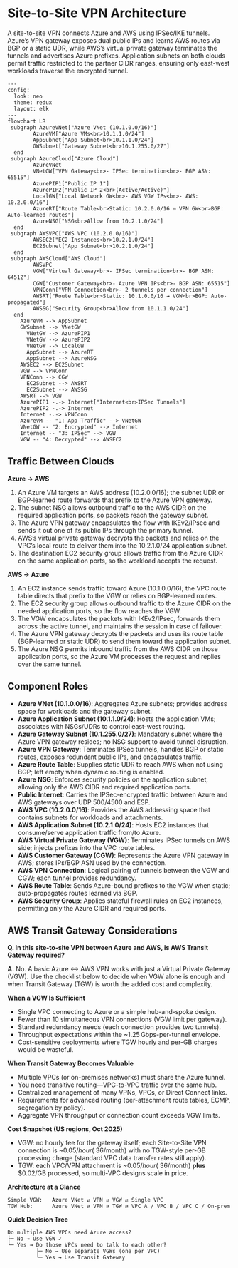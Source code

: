 # Site-to-Site VPN Architecture

A site-to-site VPN connects Azure and AWS using IPSec/IKE tunnels. Azure’s VPN gateway exposes dual public IPs and learns AWS routes via BGP or a static UDR, while AWS’s virtual private gateway terminates the tunnels and advertises Azure prefixes. Application subnets on both clouds permit traffic restricted to the partner CIDR ranges, ensuring only east-west workloads traverse the encrypted tunnel.


```mermaid
---
config:
  look: neo
  theme: redux
  layout: elk
---
flowchart LR
 subgraph AzureVNet["Azure VNet (10.1.0.0/16)"]
        AzureVM["Azure VMs<br>10.1.1.0/24"]
        AppSubnet["App Subnet<br>10.1.1.0/24"]
        GWSubnet["Gateway Subnet<br>10.1.255.0/27"]
  end
 subgraph AzureCloud["Azure Cloud"]
        AzureVNet
        VNetGW["VPN Gateway<br>- IPSec termination<br>- BGP ASN: 65515"]
        AzurePIP1["Public IP 1"]
        AzurePIP2["Public IP 2<br>(Active/Active)"]
        LocalGW["Local Network GW<br>- AWS VGW IPs<br>- AWS: 10.2.0.0/16"]
        AzureRT["Route Table<br>Static: 10.2.0.0/16 → VPN GW<br>BGP: Auto-learned routes"]
        AzureNSG["NSG<br>Allow from 10.2.1.0/24"]
  end
 subgraph AWSVPC["AWS VPC (10.2.0.0/16)"]
        AWSEC2["EC2 Instances<br>10.2.1.0/24"]
        EC2Subnet["App Subnet<br>10.2.1.0/24"]
  end
 subgraph AWSCloud["AWS Cloud"]
        AWSVPC
        VGW["Virtual Gateway<br>- IPSec termination<br>- BGP ASN: 64512"]
        CGW["Customer Gateway<br>- Azure VPN IPs<br>- BGP ASN: 65515"]
        VPNConn["VPN Connection<br>- 2 tunnels per connection"]
        AWSRT["Route Table<br>Static: 10.1.0.0/16 → VGW<br>BGP: Auto-propagated"]
        AWSSG["Security Group<br>Allow from 10.1.1.0/24"]
  end
    AzureVM --> AppSubnet
    GWSubnet --> VNetGW
      VNetGW --> AzurePIP1
      VNetGW --> AzurePIP2
      VNetGW --> LocalGW
      AppSubnet --> AzureRT
      AppSubnet --> AzureNSG
    AWSEC2 --> EC2Subnet
    VGW --> VPNConn
    VPNConn --> CGW
      EC2Subnet --> AWSRT
      EC2Subnet --> AWSSG
    AWSRT --> VGW
    AzurePIP1 -.-> Internet["Internet<br>IPSec Tunnels"]
    AzurePIP2 -.-> Internet
    Internet -.-> VPNConn
    AzureVM -- "1: App Traffic" --> VNetGW
    VNetGW -- "2: Encrypted" --> Internet
    Internet -- "3: IPSec" --> VGW
    VGW -- "4: Decrypted" --> AWSEC2

```

## Traffic Between Clouds

**Azure → AWS**
1. An Azure VM targets an AWS address (10.2.0.0/16); the subnet UDR or BGP-learned route forwards that prefix to the Azure VPN gateway.
2. The subnet NSG allows outbound traffic to the AWS CIDR on the required application ports, so packets reach the gateway subnet.
3. The Azure VPN gateway encapsulates the flow with IKEv2/IPsec and sends it out one of its public IPs through the primary tunnel.
4. AWS’s virtual private gateway decrypts the packets and relies on the VPC’s local route to deliver them into the 10.2.1.0/24 application subnet.
5. The destination EC2 security group allows traffic from the Azure CIDR on the same application ports, so the workload accepts the request.

**AWS → Azure**
1. An EC2 instance sends traffic toward Azure (10.1.0.0/16); the VPC route table directs that prefix to the VGW or relies on BGP-learned routes.
2. The EC2 security group allows outbound traffic to the Azure CIDR on the needed application ports, so the flow reaches the VGW.
3. The VGW encapsulates the packets with IKEv2/IPsec, forwards them across the active tunnel, and maintains the session in case of failover.
4. The Azure VPN gateway decrypts the packets and uses its route table (BGP-learned or static UDR) to send them toward the application subnet.
5. The Azure NSG permits inbound traffic from the AWS CIDR on those application ports, so the Azure VM processes the request and replies over the same tunnel.

## Component Roles

- **Azure VNet (10.1.0.0/16)**: Aggregates Azure subnets; provides address space for workloads and the gateway subnet.
- **Azure Application Subnet (10.1.1.0/24)**: Hosts the application VMs; associates with NSGs/UDRs to control east-west routing.
- **Azure Gateway Subnet (10.1.255.0/27)**: Mandatory subnet where the Azure VPN gateway resides; no NSG support to avoid tunnel disruption.
- **Azure VPN Gateway**: Terminates IPSec tunnels, handles BGP or static routes, exposes redundant public IPs, and encapsulates traffic.
- **Azure Route Table**: Supplies static UDR to reach AWS when not using BGP; left empty when dynamic routing is enabled.
- **Azure NSG**: Enforces security policies on the application subnet, allowing only the AWS CIDR and required application ports.
- **Public Internet**: Carries the IPSec-encrypted traffic between Azure and AWS gateways over UDP 500/4500 and ESP.
- **AWS VPC (10.2.0.0/16)**: Provides the AWS addressing space that contains subnets for workloads and attachments.
- **AWS Application Subnet (10.2.1.0/24)**: Hosts EC2 instances that consume/serve application traffic from/to Azure.
- **AWS Virtual Private Gateway (VGW)**: Terminates IPSec tunnels on AWS side; injects prefixes into the VPC route tables.
- **AWS Customer Gateway (CGW)**: Represents the Azure VPN gateway in AWS; stores IPs/BGP ASN used by the connection.
- **AWS VPN Connection**: Logical pairing of tunnels between the VGW and CGW; each tunnel provides redundancy.
- **AWS Route Table**: Sends Azure-bound prefixes to the VGW when static; auto-propagates routes learned via BGP.
- **AWS Security Group**: Applies stateful firewall rules on EC2 instances, permitting only the Azure CIDR and required ports.

## AWS Transit Gateway Considerations

**Q. In this site-to-site VPN between Azure and AWS, is AWS Transit Gateway required?**

**A.** No. A basic Azure ↔ AWS VPN works with just a Virtual Private Gateway (VGW). Use the checklist below to decide when VGW alone is enough and when Transit Gateway (TGW) is worth the added cost and complexity.

**When a VGW Is Sufficient**
- Single VPC connecting to Azure or a simple hub-and-spoke design.
- Fewer than 10 simultaneous VPN connections (VGW limit per gateway).
- Standard redundancy needs (each connection provides two tunnels).
- Throughput expectations within the ~1.25 Gbps-per-tunnel envelope.
- Cost-sensitive deployments where TGW hourly and per-GB charges would be wasteful.

**When Transit Gateway Becomes Valuable**
- Multiple VPCs (or on-premises networks) must share the Azure tunnel.
- You need transitive routing—VPC-to-VPC traffic over the same hub.
- Centralized management of many VPNs, VPCs, or Direct Connect links.
- Requirements for advanced routing (per-attachment route tables, ECMP, segregation by policy).
- Aggregate VPN throughput or connection count exceeds VGW limits.

**Cost Snapshot (US regions, Oct 2025)**
- VGW: no hourly fee for the gateway itself; each Site-to-Site VPN connection is ~$0.05/hour (~$36/month) with no TGW-style per-GB processing charge (standard VPC data transfer rates still apply).
- TGW: each VPC/VPN attachment is ~$0.05/hour (~$36/month) **plus** $0.02/GB processed, so multi-VPC designs scale in price.

**Architecture at a Glance**
```
Simple VGW:   Azure VNet ⇄ VPN ⇄ VGW ⇄ Single VPC
TGW Hub:      Azure VNet ⇄ VPN ⇄ TGW ⇄ VPC A / VPC B / VPC C / On‑prem
```

**Quick Decision Tree**
```
Do multiple AWS VPCs need Azure access?
├─ No → Use VGW ✓
└─ Yes → Do those VPCs need to talk to each other?
         ├─ No → Use separate VGWs (one per VPC)
         └─ Yes → Use Transit Gateway
```

